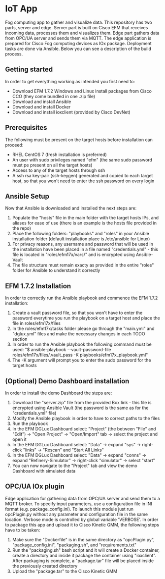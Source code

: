 # IoT App

Fog computing app to gather and visualize data. This repository has two parts, server and edge. Server part is built on Cisco EFM that receives incoming data, processes them and visualizes them. Edge part gathers data from OPC/UA server and sends them via MQTT. The edge application is prepared for Cisco Fog computing devices as IOx package.
Deployment tasks are done via Ansible. Below you can see a description of the build process.
## Getting started
In order to get everything working as intended you first need to:
* Download EFM 1.7.2 Windows and Linux Install packages from Cisco CCO (they come bundled in one .zip file)
* Download and install Ansible
* Download and install Docker
* Download and install ioxclient (provided by Cisco DevNet)
## Prerequisites
The following must be present on the target hosts before installation can proceed:
* RHEL CentOS 7 (fresh installation is preferred) 
* An user with sudo privileges named "efm" (the same sudo password must pe present on all the target hosts)
* Access to any of the target hosts through ssh
* A ssh rsa key-pair (ssh-keygen) generated and copied to each target host, so that you won't need to enter the ssh password
on every login
## Ansible Setup
Now that Ansible is downloaded and installed the next steps are:
1. Populate the "hosts" file in the main folder with the target hosts IPs, and aliases for ease of use
(there is an example is the hosts file provided in the repo)
2. Place the following folders: "playbooks" and "roles" in your Ansible installation folder 
(default installation place is /etc/ansible for Linux)
3. For privacy reasons, any username and password that will be used in the installation have been placed in a file
named "credentials.yml" - this file is located in "roles/efm17x/vars/" and is encrypted using Ansible-Vault
4. The file structure must remain exacty as provided in the entire "roles" folder for Ansible to understand it correctly
## EFM 1.7.2 Installation
In order to correctly run the Ansible playbook and commence the EFM 1.7.2 installation:
1. Create a vault password file, so that you won't have to enter the password everytime you run the playbook on a target host 
and place the file in roles/efm17x/files
2. In the roles/efm17x/tasks folder please go through the "main.yml" and "dglux.yml" files and make the necessary changes
in each TODO section
3. In order to run the Ansible playbook the following command must be used:
"$ ansible-playbook --vault-password-file roles/efm17x/files/.vault_pass -K playbooks/efm17x_playbook.yml"
4. The -K argument will prompt you to enter the sudo password for the target hosts
## (Optional) Demo Dashboard installation
In order to install the demo Dashboard the steps are:
1. Download the "server.zip" file from the provided Box link - this file is encrypted using Ansible Vault (the password is the same as for the "credentials.yml" file)
2. Modify the Ansible playbook in order to have to correct paths to the files
3. Run the playbook
4. In the EFM DGLux Dashboard select: "Project" (the between "File" and "Edit") -> "Open Project" -> "Open/Import" tab -> select the project and open it
5. In the EFM DGLux Dashboard select: "Data" -> expand "sys" -> right-click "links" -> "Rescan" and "Start All Links" 
6. In the EFM DGLux Dashboard select: "Data" -> expand "conns" -> expand "Refinery-Simulator" -> right-click "simulator" -> select "start"
7. You can now navigate to the "Project" tab and view the demo Dashboard with simulated data
## OPC/UA IOx plugin
Edge application for gathering data from OPC/UA server and send them to a MQTT broker. To specify input parameters, use a configuration file in INI format (e.g. package_config.ini). To launch this module just run opcPlugin.py without any parameter and configuration file in the same location. Verbose mode is controlled by global variable 'VERBOSE'.
In order to package this app and upload it to Cisco Kinetic GMM, the following steps have to be taken:
1. Make sure the "Dockerfile" is in the same directory as "opcPlugin.py", "package_config.ini", "packaging.sh", and "requirements.txt"
2. Run the "packaging.sh" bash script and it will create a Docker container, create a directory and inside it package the container using "ioxclient". After packaging is complete, a "package.tar" file will be placed inside the previously created directory 
3. Upload the "package.tar" to the Cisco Kinetic GMM



